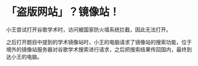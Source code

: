 # 「盗版网站」？镜像站！

小王尝试打开谷歌学术时，访问被国家防火墙系统拦截，因此无法打开。

之后打开题目中提到的学术镜像站时，小王的电脑请求了镜像站的搜索功能，位于境外的镜像站服务器对谷歌学术搜索进行请求，之后把搜索结果传回国内，最终到达小王的电脑。